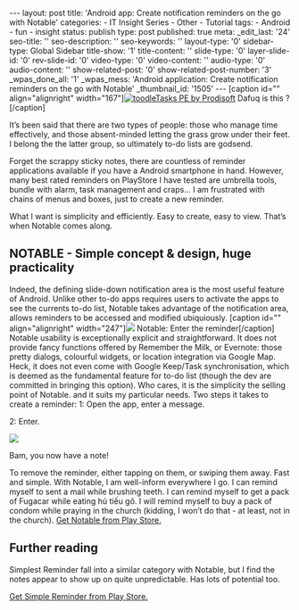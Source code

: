 --- layout: post title: 'Android app: Create notification reminders on
the go with Notable' categories: - IT Insight Series - Other - Tutorial
tags: - Android - fun - insight status: publish type: post published:
true meta: \_edit\_last: '24' seo-title: '' seo-description: ''
seo-keywords: '' layout-type: '0' sidebar-type: Global Sidebar
title-show: '1' title-content: '' slide-type: '0' layer-slide-id: '0'
rev-slide-id: '0' video-type: '0' video-content: '' audio-type: '0'
audio-content: '' show-related-post: '0' show-related-post-number: '3'
\_wpas\_done\_all: '1' \_wpas\_mess: 'Android application: Create
notification reminders on the go with Notable' \_thumbnail\_id: '1505'
--- [caption id="" align="alignright"
width="167"][![](https://lh4.ggpht.com/BdxsbyDqlMrzS5WTlm8gRfhwaVxo61EITjlrbV_m-NsM6dL7qgwavmAdSBUDuynhwQ "toodleTasks PE by Prodisoft")](https://play.google.com/store/apps/details?id=ch.prodisoft.toodletasks&feature=also_installed#?t=W251bGwsMSwxLDEwNCwiY2gucHJvZGlzb2Z0LnRvb2RsZXRhc2tzIl0.)
Dafuq is this ?[/caption]

It’s been said that there are two types of people: those who manage time
effectively, and those absent-minded letting the grass grow under their
feet. I belong the the latter group, so ultimately to-do lists are
godsend.

Forget the scrappy sticky notes, there are countless of reminder
applications available if you have a Android smartphone in hand.
However, many best rated reminders on PlayStore I have tested are
umbrella tools, bundle with alarm, task management and craps... I am
frustrated with chains of menus and boxes, just to create a new
reminder.

What I want is simplicity and efficiently. Easy to create, easy to view.
That’s when Notable comes along.

## NOTABLE - Simple concept & design, huge practicality

Indeed, the defining slide-down notification area is the most useful
feature of Android. Unlike other to-do apps requires users to activate
the apps to see the currents to-do list, Notable takes advantage of the
notification area, allows reminders to be accessed and modified
ubiquiously. [caption id="" align="alignright"
width="247"][![](http://img40.imageshack.us/img40/9009/screenshot2013061017011.png)](https://play.google.com/store/apps/details?id=com.icechen1.notable)
Notable: Enter the reminder[/caption] Notable usability is exceptionally
explicit and straightforward. It does not provide fancy functions
offered by Remember the Milk, or Evernote: those pretty dialogs,
colourful widgets, or location integration via Google Map. Heck, it does
not even come with Google Keep/Task synchronisation, which is deemed as
the fundamental feature for to-do list (though the dev are committed in
bringing this option). Who cares, it is the simplicity the selling point
of Notable. and it suits my particular needs. Two steps it takes to
create a reminder: 1: Open the app, enter a message.

2: Enter.

[![](http://img69.imageshack.us/img69/6123/screenshot2013061017013.png)](http://img69.imageshack.us/img69/6123/screenshot2013061017013.png)

Bam, you now have a note!

To remove the reminder, either tapping on them, or swiping them away.
Fast and simple. With Notable, I am well-inform everywhere I go. I can
remind myself to sent a mail while brushing teeth. I can remind myself
to get a pack of Fugacar while eating hủ tiếu gõ. I will remind myself
to buy a pack of condom while praying in the church (kidding, I won’t do
that - at least, not in the church). [Get Notable from Play
Store.](https://play.google.com/store/apps/details?id=com.icechen1.notable)

## Further reading

Simplest Reminder fall into a similar category with Notable, but I find
the notes appear to show up on quite unpredictable. Has lots of
potential too.

[Get Simple Reminder from Play
Store.](https://play.google.com/store/apps/details?id=com.gadgetjudge.simplestreminder)
